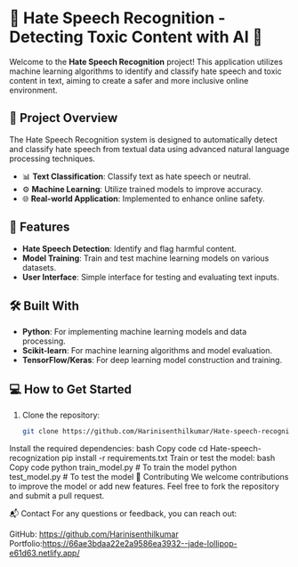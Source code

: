 # 🚫 Hate Speech Recognition - Detecting Toxic Content with AI 🤖

Welcome to the **Hate Speech Recognition** project! This application utilizes machine learning algorithms to identify and classify hate speech and toxic content in text, aiming to create a safer and more inclusive online environment.


## 🎯 Project Overview

The Hate Speech Recognition system is designed to automatically detect and classify hate speech from textual data using advanced natural language processing techniques.

- 📊 **Text Classification**: Classify text as hate speech or neutral.
- ⚙️ **Machine Learning**: Utilize trained models to improve accuracy.
- 🌐 **Real-world Application**: Implemented to enhance online safety.


## 🚀 Features

- **Hate Speech Detection**: Identify and flag harmful content.
- **Model Training**: Train and test machine learning models on various datasets.
- **User Interface**: Simple interface for testing and evaluating text inputs.

## 🛠️ Built With

- **Python**: For implementing machine learning models and data processing.
- **Scikit-learn**: For machine learning algorithms and model evaluation.
- **TensorFlow/Keras**: For deep learning model construction and training.

## 💻 How to Get Started

1. Clone the repository:
   ```bash
   git clone https://github.com/Harinisenthilkumar/Hate-speech-recognization.git
Install the required dependencies:
bash
Copy code
cd Hate-speech-recognization
pip install -r requirements.txt
Train or test the model:
bash
Copy code
python train_model.py  # To train the model
python test_model.py   # To test the model
🤝 Contributing
We welcome contributions to improve the model or add new features. Feel free to fork the repository and submit a pull request.

📬 Contact
For any questions or feedback, you can reach out:

GitHub: https://github.com/Harinisenthilkumar
Portfolio:https://66ae3bdaa22e2a9586ea3932--jade-lollipop-e61d63.netlify.app/
